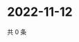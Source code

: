 # 2022-11-12

共 0 条

<!-- BEGIN WEIBO -->
<!-- 最后更新时间 Sat Nov 12 2022 00:22:59 GMT+0800 (China Standard Time) -->

<!-- END WEIBO -->
